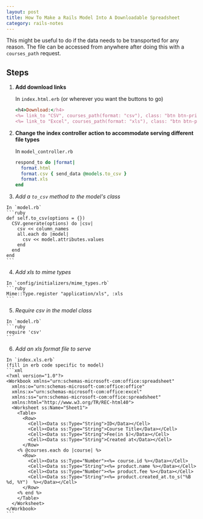 ```yaml
---
layout: post
title: How To Make a Rails Model Into A Downloadable Spreadsheet
category: rails-notes
---
```

This might be useful to do if the data needs to be transported for any reason. The file can be accessed from anywhere after doing this with a `courses_path` request.

## Steps

1.  **Add download links**

    In `index.html.erb` (or wherever you want the buttons to go)
    ```ruby
    <h4>Download:</h4>
    <%= link_to "CSV", courses_path(format: "csv"), class: "btn btn-primary"%>
    <%= link_to "Excel", courses_path(format: "xls"), class: "btn btn-primary"%>
    ```

2.  **Change the index controller action to accommodate serving different file types**

    In `model_controller.rb` 
    ```ruby
    respond_to do |format|
      format.html
      format.csv { send_data @models.to_csv }
      format.xls 
    end
    ```
    
3.   *Add a `to_csv` method to the model's class*

    In `model.rb`
    ```ruby
    def self.to_csv(options = {})
      CSV.generate(options) do |csv|
        csv << column_names
        all.each do |model|
          csv << model.attributes.values
        end
      end
    end
    ```

4.   *Add xls to mime types*
    
    In `config/initializers/mime_types.rb`
    ```ruby
    Mime::Type.register "application/xls", :xls
    ```
    
5.   *Require csv in the model class*
    
    In `model.rb`
    ```ruby
    require 'csv'
    ```
    
6.   *Add an xls format file to serve*
    
    In `index.xls.erb`
    (fill in erb code specific to model)
    ```xml
    <?xml version="1.0"?>
    <Workbook xmlns="urn:schemas-microsoft-com:office:spreadsheet"
      xmlns:o="urn:schemas-microsoft-com:office:office"
      xmlns:x="urn:schemas-microsoft-com:office:excel"
      xmlns:ss="urn:schemas-microsoft-com:office:spreadsheet"
      xmlns:html="http://www.w3.org/TR/REC-html40">
      <Worksheet ss:Name="Sheet1">
        <Table>
          <Row>
            <Cell><Data ss:Type="String">ID</Data></Cell>
            <Cell><Data ss:Type="String">Course Title</Data></Cell>
            <Cell><Data ss:Type="String">Fee(in $)</Data></Cell>
            <Cell><Data ss:Type="String">Created at</Data></Cell>
          </Row>
        <% @courses.each do |course| %>
          <Row>
            <Cell><Data ss:Type="Number"><%= course.id %></Data></Cell>
            <Cell><Data ss:Type="String"><%= product.name %></Data></Cell>
            <Cell><Data ss:Type="Number"><%= product.fee %></Data></Cell>
            <Cell><Data ss:Type="String"><%= product.created_at.to_s("%B %d, %Y")  %></Data></Cell>
          </Row>
        <% end %>
        </Table>
      </Worksheet>
    </Workbook>
    ```
